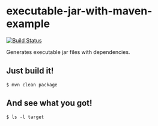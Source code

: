 # executable-jar-with-maven-example

[![Build Status](https://travis-ci.org/jinahya/executable-jar-with-maven-example.svg?branch=develop)](https://travis-ci.org/jinahya/executable-jar-with-maven-example)

Generates executable jar files with dependencies.

## Just build it!
```
$ mvn clean package
```

## And see what you got!
```
$ ls -l target
```
